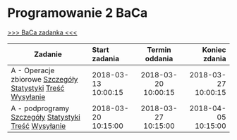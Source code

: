 # Programowanie 2 BaCa

[>>> BaCa zadanka <<<](https://p2.ii.uj.edu.pl/#ProblemsPanel)

| Zadanie | Start zadania | Termin oddania | Koniec zdania |
|---|:---|:---:|---:|
| A - Operacje zbiorowe [Szczegóły](https://p2.ii.uj.edu.pl/#ProblemDescription/1) [Statystyki](https://p2.ii.uj.edu.pl/#ProblemStatistics/1) [Treść](https://p2.ii.uj.edu.pl/#ProblemContent/1) [Wysyłanie](https://p2.ii.uj.edu.pl/#SendSubmit/1) | 2018-03-13 10:00:15 | 2018-03-20 10:00:15 | 2018-03-27 10:00:15 |
| A - podprogramy [Szczegóły](https://p2.ii.uj.edu.pl/#ProblemDescription/2) [Statystyki](https://p2.ii.uj.edu.pl/#ProblemStatistics/2) [Treść](https://p2.ii.uj.edu.pl/#ProblemContent/2) [Wysyłanie](https://p2.ii.uj.edu.pl/#SendSubmit/2) | 2018-03-20 10:15:00 | 2018-03-27 10:15:00 | 2018-04-05 10:15:00 | 


